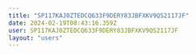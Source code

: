```yaml
---
title: "SP117KAJ0ZTEDCQ633F9DERY83JBFXKV9QS2117JF"
date: 2024-02-19T08:43:16.359Z
user: SP117KAJ0ZTEDCQ633F9DERY83JBFXKV9QS2117JF
layout: "users"
---
```

    